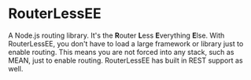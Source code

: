 # RouterLessEE

A Node.js routing library. It's the **R**outer **L**ess **E**verything **E**lse. With RouterLessEE, you don't have to load a large framework or library just to enable routing. This means you are not forced into any stack, such as MEAN, just to enable routing. RouterLessEE has built in REST support as well.
